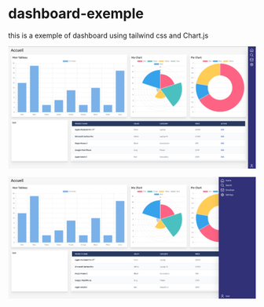# dashboard-exemple
this is a exemple of dashboard using tailwind css and Chart.js

![image description](https://github.com/Roy-Bivash/dashboard-example/blob/main/screenshot/Capture%20du%202023-05-25%2014-57-22.png)

![image description](https://github.com/Roy-Bivash/dashboard-example/blob/main/screenshot/Capture%20du%202023-05-25%2014-57-47.png)
